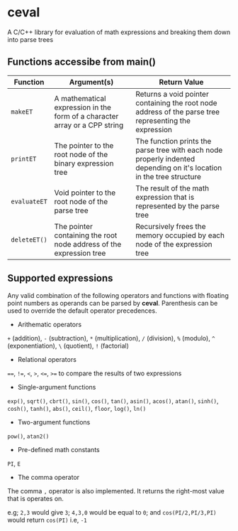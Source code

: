 # ceval
A C/C++ library for evaluation of math expressions and breaking them down into parse trees

## Functions accessibe from main()
<table>
<thead><th>Function</th><th>Argument(s)</th><th>Return Value</th></thead>
<tbody>
<tr>
  <td><code>makeET</code></td>
  <td>A mathematical expression in the form of a character array or a CPP string</td>
  <td>Returns a void pointer containing the root node address of the parse tree representing the expression</td>
</tr>
<tr>
  <td><code>printET</code></td>
  <td>The pointer to the root node of the binary expression tree</td>
  <td>The function prints the parse tree with each node properly indented depending on it's location in the tree structure</td>
</tr>
<tr>
  <td><code>evaluateET</code></td>
  <td>Void pointer to the root node of the parse tree</td>
  <td>The result of the math expression that is represented by the parse tree</td>
</tr>
<tr>
  <td><code>deleteET()</code></td>
  <td>The pointer containing the root node address of the expression tree</td>
  <td>Recursively frees the memory occupied by each node of the expression tree</td>
</tr>
</tbody>
</table>

## Supported expressions
Any valid combination of the following operators and functions with floating point numbers as operands can be parsed by <b>ceval</b>. Parenthesis can be used to override the default operator precedences. 
* Arithematic operators

`+` (addition), `-` (subtraction), `*` (multiplication), `/` (division), `%` (modulo), `^` (exponentiation), `\` (quotient), `!` (factorial)
* Relational operators

`==`, `!=`, `<`, `>`, `<=`, `>=` to compare the results of two expressions

* Single-argument functions

`exp()`, `sqrt()`, `cbrt()`, `sin()`, `cos()`, `tan()`, `asin()`, `acos()`, `atan()`, `sinh()`, `cosh()`, `tanh()`, `abs()`, `ceil()`, `floor`, `log()`, `ln()`

* Two-argument functions

`pow()`, `atan2()`

* Pre-defined math constants

`PI`, `E`

* The comma operator

The comma `,` operator is also implemented. It returns the right-most value that is operates on. 

e.g; `2,3` would give `3`; `4,3,0` would be equal to `0`; and `cos(PI/2,PI/3,PI)` would return `cos(PI)` i.e, `-1`



##### 
